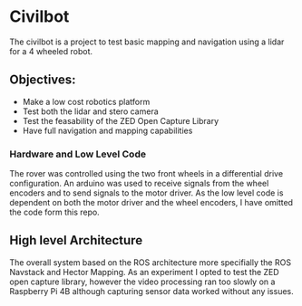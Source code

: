 # Civilbot

The civilbot is a project to test basic mapping and navigation using a lidar for a 4 wheeled robot.

## Objectives:

* Make a low cost robotics platform
* Test both the lidar and stero camera
* Test the feasability of the ZED Open Capture Library
* Have full navigation and mapping capabilities


### Hardware and Low Level Code 

The rover was controlled using the two front wheels in a differential drive configuration. 
An arduino was used to receive signals from the wheel encoders and to send signals to the motor driver. 
As the low level code is dependent on both the motor driver and the wheel encoders, I have omitted the code form this repo.

## High level Architecture

The overall system based on the ROS architecture more specifially the ROS Navstack and Hector Mapping.
As an experiment I opted to test the ZED open capture library, however the video processing ran too slowly on a Raspberry Pi 4B although capturing sensor data worked without any issues.

